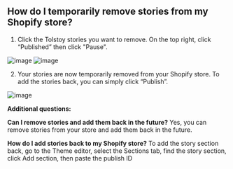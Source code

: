 ## How do I temporarily remove stories from my Shopify store?

1. Click the Tolstoy stories you want to remove. On the top right, click “Published” then click "Pause".

![image](https://github.com/user-attachments/assets/5e97b359-fbf5-43de-a24d-6a0d5273da29)
![image](https://github.com/user-attachments/assets/f0633201-ccff-4c8d-aa5c-9465616b1a32)




2. Your stories are now temporarily removed from your Shopify store. To add the stories back, you can simply click “Publish”.

![image](https://github.com/GoTolstoy/tolstoy-toly-kb/assets/159901631/a0d09044-09b6-4668-9046-b0d893c8938e)


**Additional questions:**

**Can I remove stories and add them back in the future?**
Yes, you can remove stories from your store and add them back in the future.

**How do I add stories back to my Shopify store?**
To add the story section back, go to the Theme editor, select the Sections tab, find the story section, click Add section, then paste the publish ID
